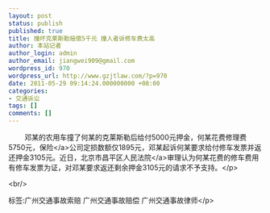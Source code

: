```yaml
---
layout: post
status: publish
published: true
title: 撞坏克莱斯勒赔偿5千元 撞人者诉修车费太高
author: 本站记者
author_login: admin
author_email: jiangwei909@gmail.com
wordpress_id: 970
wordpress_url: http://www.gzjtlaw.com/?p=970
date: 2011-05-29 09:14:24.000000000 +08:00
categories:
- 交通诉讼
tags: []
comments: []
---
```

<p><p>　　 邓某的农用车撞了何某的克莱斯勒后给付5000元押金，何某花费修理费5750元，<a>保险<&#47;a>公司定损数额仅1895元，邓某起诉何某要求给付修车发票并返还押金3105元。近日，北京市昌平区<a>人民法院<&#47;a>审理认为何某花费的修车费用有修车发票为证，对邓某要求返还剩余押金3105元的请求不予支持。<&#47;p><br&#47;><p>标签:广州交通事故索赔 广州交通事故赔偿 广州交通事故律师<&#47;p>
